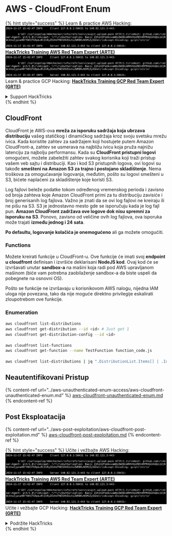 # AWS - CloudFront Enum

{% hint style="success" %}
Learn & practice AWS Hacking:<img src="../../../.gitbook/assets/image (1).png" alt="" data-size="line">[**HackTricks Training AWS Red Team Expert (ARTE)**](https://training.hacktricks.xyz/courses/arte)<img src="../../../.gitbook/assets/image (1).png" alt="" data-size="line">\
Learn & practice GCP Hacking: <img src="../../../.gitbook/assets/image (2).png" alt="" data-size="line">[**HackTricks Training GCP Red Team Expert (GRTE)**<img src="../../../.gitbook/assets/image (2).png" alt="" data-size="line">](https://training.hacktricks.xyz/courses/grte)

<details>

<summary>Support HackTricks</summary>

* Check the [**subscription plans**](https://github.com/sponsors/carlospolop)!
* **Join the** 💬 [**Discord group**](https://discord.gg/hRep4RUj7f) or the [**telegram group**](https://t.me/peass) or **follow** us on **Twitter** 🐦 [**@hacktricks\_live**](https://twitter.com/hacktricks\_live)**.**
* **Share hacking tricks by submitting PRs to the** [**HackTricks**](https://github.com/carlospolop/hacktricks) and [**HackTricks Cloud**](https://github.com/carlospolop/hacktricks-cloud) github repos.

</details>
{% endhint %}

## CloudFront

CloudFront je AWS-ova **mreža za isporuku sadržaja koja ubrzava distribuciju** vašeg statičkog i dinamičkog sadržaja kroz svoju svetsku mrežu ivica. Kada koristite zahtev za sadržajem koji hostujete putem Amazon CloudFront-a, zahtev se usmerava na najbližu ivicu koja pruža najnižu latenciju za najbolju performansu. Kada su **CloudFront pristupni logovi** omogućeni, možete zabeležiti zahtev svakog korisnika koji traži pristup vašem veb sajtu i distribuciji. Kao i kod S3 pristupnih logova, ovi logovi su takođe **smešteni na Amazon S3 za trajno i postojano skladištenje**. Nema troškova za omogućavanje logovanja, međutim, pošto su logovi smešteni u S3, bićete naplaćeni za skladištenje koje koristi S3.

Log fajlovi beleže podatke tokom određenog vremenskog perioda i zavisno od broja zahteva koje Amazon CloudFront primi za tu distribuciju zavisiće i broj generisanih log fajlova. Važno je znati da se ovi log fajlovi ne kreiraju ili ne pišu na S3. S3 je jednostavno mesto gde se isporučuju kada je log fajl pun. **Amazon CloudFront zadržava ove logove dok nisu spremni za isporuku na S3**. Ponovo, zavisno od veličine ovih log fajlova, ova isporuka može trajati **između jednog i 24 sata**.

**Po defaultu, logovanje kolačića je onemogućeno** ali ga možete omogućiti.

### Functions

Možete kreirati funkcije u CloudFront-u. Ove funkcije će imati svoj **endpoint u cloudfront** definisan i izvršiće deklarisani **NodeJS kod**. Ovaj kod će se izvršavati unutar **sandbox-a** na mašini koja radi pod AWS upravljanom mašinom (biće vam potrebna zaobilaženje sandbox-a da biste uspeli da pobegnete na osnovni OS).

Pošto se funkcije ne izvršavaju u korisnikovom AWS nalogu, nijedna IAM uloga nije povezana, tako da nije moguće direktno privilegije eskalirati zloupotrebom ove funkcije.

### Enumeration
```bash
aws cloudfront list-distributions
aws cloudfront get-distribution --id <id> # Just get 1
aws cloudfront get-distribution-config --id <id>

aws cloudfront list-functions
aws cloudfront get-function --name TestFunction function_code.js

aws cloudfront list-distributions | jq ".DistributionList.Items[] | .Id, .Origins.Items[].Id, .Origins.Items[].DomainName, .AliasICPRecordals[].CNAME"
```
## Neautentifikovani Pristup

{% content-ref url="../aws-unauthenticated-enum-access/aws-cloudfront-unauthenticated-enum.md" %}
[aws-cloudfront-unauthenticated-enum.md](../aws-unauthenticated-enum-access/aws-cloudfront-unauthenticated-enum.md)
{% endcontent-ref %}

## Post Eksploatacija

{% content-ref url="../aws-post-exploitation/aws-cloudfront-post-exploitation.md" %}
[aws-cloudfront-post-exploitation.md](../aws-post-exploitation/aws-cloudfront-post-exploitation.md)
{% endcontent-ref %}

{% hint style="success" %}
Učite i vežbajte AWS Hacking:<img src="../../../.gitbook/assets/image (1).png" alt="" data-size="line">[**HackTricks Training AWS Red Team Expert (ARTE)**](https://training.hacktricks.xyz/courses/arte)<img src="../../../.gitbook/assets/image (1).png" alt="" data-size="line">\
Učite i vežbajte GCP Hacking: <img src="../../../.gitbook/assets/image (2).png" alt="" data-size="line">[**HackTricks Training GCP Red Team Expert (GRTE)**<img src="../../../.gitbook/assets/image (2).png" alt="" data-size="line">](https://training.hacktricks.xyz/courses/grte)

<details>

<summary>Podržite HackTricks</summary>

* Proverite [**planove pretplate**](https://github.com/sponsors/carlospolop)!
* **Pridružite se** 💬 [**Discord grupi**](https://discord.gg/hRep4RUj7f) ili [**telegram grupi**](https://t.me/peass) ili **pratite** nas na **Twitteru** 🐦 [**@hacktricks\_live**](https://twitter.com/hacktricks\_live)**.**
* **Podelite hakerske trikove slanjem PR-ova na** [**HackTricks**](https://github.com/carlospolop/hacktricks) i [**HackTricks Cloud**](https://github.com/carlospolop/hacktricks-cloud) github repozitorijume.

</details>
{% endhint %}
